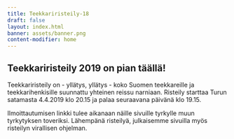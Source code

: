 ```yaml
---
title: Teekkariristeily-18
draft: false
layout: index.html
banner: assets/banner.png
content-modifier: home
---
```

## Teekkariristeily 2019 on pian täällä!

Teekkariristeily on - yllätys, yllätys - koko Suomen teekkareille ja teekkarihenkisille suunnattu yhteinen reissu narniaan. Risteily starttaa Turun satamasta 4.4.2019 klo 20.15 ja palaa seuraavana päivänä klo 19.15.

Ilmoittautumisen linkki tulee aikanaan näille sivuille tyrkylle muun tyrkytyksen toveriksi. Lähempänä risteilyä, julkaisemme sivuilla myös risteilyn virallisen ohjelman.
